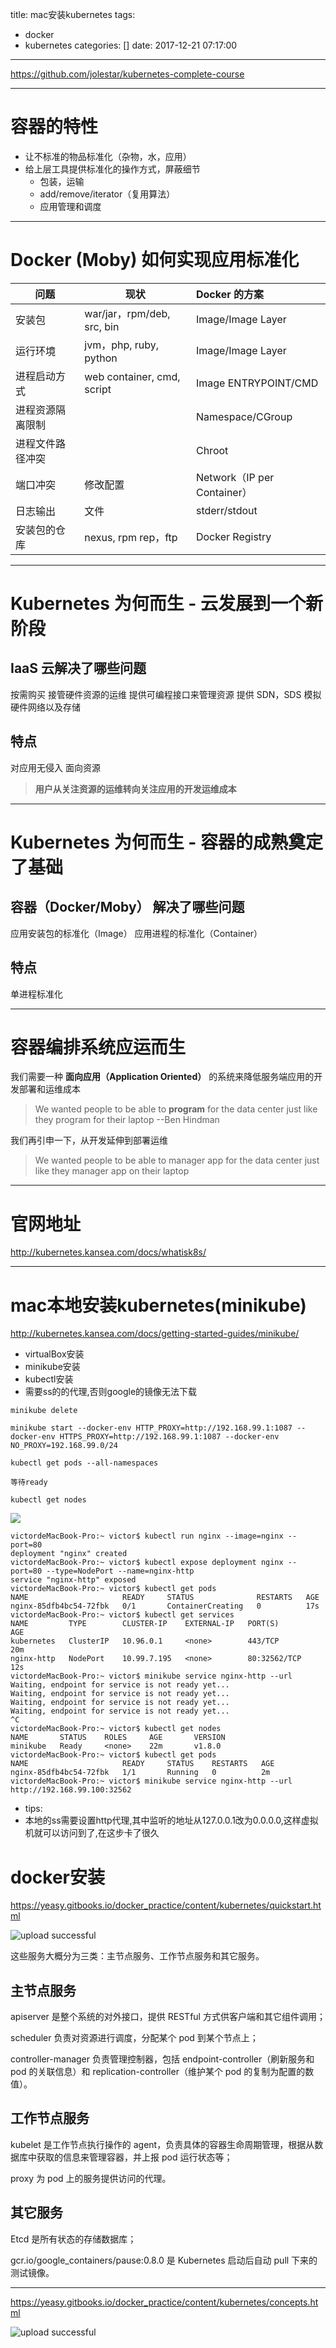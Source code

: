 title: mac安装kubernetes
tags:
  - docker
  - kubernetes
categories: []
date: 2017-12-21 07:17:00
---
https://github.com/jolestar/kubernetes-complete-course

---

# 容器的特性

- 让不标准的物品标准化（杂物，水，应用）
- 给上层工具提供标准化的操作方式，屏蔽细节
    - 包装，运输
    - add/remove/iterator（复用算法）
    - 应用管理和调度

---


# Docker (Moby)  如何实现应用标准化

| 问题        | 现状         |Docker 的方案  |
| -------------| ---------- |:-------------|
|安装包| war/jar，rpm/deb, src, bin|Image/Image Layer |
|运行环境|jvm，php, ruby, python| Image/Image Layer|
|进程启动方式  |web container, cmd, script |Image ENTRYPOINT/CMD|
|进程资源隔离限制| |Namespace/CGroup|
|进程文件路径冲突| |Chroot|
|端口冲突| 修改配置 |Network（IP per Container）|
|日志输出| 文件|stderr/stdout|
|安装包的仓库| nexus, rpm rep，ftp|Docker Registry|

-------

# Kubernetes 为何而生 - 云发展到一个新阶段

## IaaS 云解决了哪些问题
按需购买
接管硬件资源的运维
提供可编程接口来管理资源
提供 SDN，SDS 模拟硬件网络以及存储

## 特点
对应用无侵入
面向资源

> **用户从关注资源的运维转向关注应用的开发运维成本**


---
# Kubernetes 为何而生 - 容器的成熟奠定了基础

## 容器（Docker/Moby） 解决了哪些问题
应用安装包的标准化（Image）
应用进程的标准化（Container）


## 特点
单进程标准化



---
# 容器编排系统应运而生

我们需要一种 **面向应用（Application Oriented）** 的系统来降低服务端应用的开发部署和运维成本

> We wanted people to be able to **program** for the data center just like they program for their laptop --Ben Hindman

我们再引申一下，从开发延伸到部署运维

> We wanted people to be able to manager app for the data center just like they manager app on their laptop


---
# 官网地址
http://kubernetes.kansea.com/docs/whatisk8s/


---
# mac本地安装kubernetes(minikube)
http://kubernetes.kansea.com/docs/getting-started-guides/minikube/
- virtualBox安装
- minikube安装
- kubectl安装
- 需要ss的的代理,否则google的镜像无法下载
```
minikube delete

minikube start --docker-env HTTP_PROXY=http://192.168.99.1:1087 --docker-env HTTPS_PROXY=http://192.168.99.1:1087 --docker-env NO_PROXY=192.168.99.0/24

kubectl get pods --all-namespaces

等待ready

kubectl get nodes

```

<img src="http://pic.victor123.cn/17-12-21/46187591.jpg">

```
victordeMacBook-Pro:~ victor$ kubectl run nginx --image=nginx --port=80
deployment "nginx" created
victordeMacBook-Pro:~ victor$ kubectl expose deployment nginx --port=80 --type=NodePort --name=nginx-http
service "nginx-http" exposed
victordeMacBook-Pro:~ victor$ kubectl get pods
NAME                     READY     STATUS              RESTARTS   AGE
nginx-85dfb4bc54-72fbk   0/1       ContainerCreating   0          17s
victordeMacBook-Pro:~ victor$ kubectl get services
NAME         TYPE        CLUSTER-IP    EXTERNAL-IP   PORT(S)        AGE
kubernetes   ClusterIP   10.96.0.1     <none>        443/TCP        20m
nginx-http   NodePort    10.99.7.195   <none>        80:32562/TCP   12s
victordeMacBook-Pro:~ victor$ minikube service nginx-http --url
Waiting, endpoint for service is not ready yet...
Waiting, endpoint for service is not ready yet...
Waiting, endpoint for service is not ready yet...
Waiting, endpoint for service is not ready yet...
^C
victordeMacBook-Pro:~ victor$ kubectl get nodes
NAME       STATUS    ROLES     AGE       VERSION
minikube   Ready     <none>    22m       v1.8.0
victordeMacBook-Pro:~ victor$ kubectl get pods
NAME                     READY     STATUS    RESTARTS   AGE
nginx-85dfb4bc54-72fbk   1/1       Running   0          2m
victordeMacBook-Pro:~ victor$ minikube service nginx-http --url
http://192.168.99.100:32562
```

- tips:
- 本地的ss需要设置http代理,其中监听的地址从127.0.0.1改为0.0.0.0,这样虚拟机就可以访问到了,在这步卡了很久

# docker安装
https://yeasy.gitbooks.io/docker_practice/content/kubernetes/quickstart.html

![upload successful](/images/pasted-0.png)

这些服务大概分为三类：主节点服务、工作节点服务和其它服务。

## 主节点服务
apiserver 是整个系统的对外接口，提供 RESTful 方式供客户端和其它组件调用；

scheduler 负责对资源进行调度，分配某个 pod 到某个节点上；

controller-manager 负责管理控制器，包括 endpoint-controller（刷新服务和 pod 的关联信息）和 replication-controller（维护某个 pod 的复制为配置的数值）。

## 工作节点服务
kubelet 是工作节点执行操作的 agent，负责具体的容器生命周期管理，根据从数据库中获取的信息来管理容器，并上报 pod 运行状态等；

proxy 为 pod 上的服务提供访问的代理。

## 其它服务
Etcd 是所有状态的存储数据库；

gcr.io/google_containers/pause:0.8.0 是 Kubernetes 启动后自动 pull 下来的测试镜像。

----
https://yeasy.gitbooks.io/docker_practice/content/kubernetes/concepts.html

![upload successful](/images/pasted-1.png)